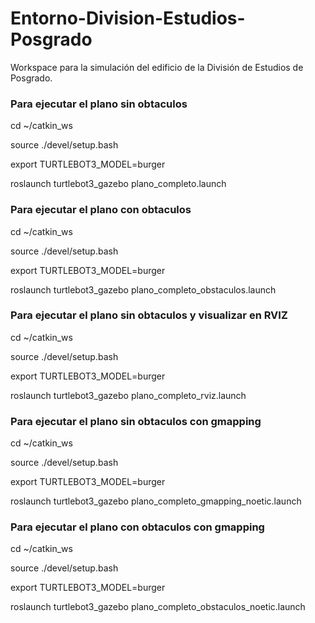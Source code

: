 # Entorno-Division-Estudios-Posgrado
Workspace para la simulación del edificio de la División de Estudios de Posgrado.



### Para ejecutar el plano sin obtaculos 
cd ~/catkin_ws

source ./devel/setup.bash

export TURTLEBOT3_MODEL=burger

roslaunch turtlebot3_gazebo plano_completo.launch 

### Para ejecutar el plano con obtaculos 
cd ~/catkin_ws

source ./devel/setup.bash

export TURTLEBOT3_MODEL=burger

roslaunch turtlebot3_gazebo plano_completo_obstaculos.launch 

### Para ejecutar el plano sin obtaculos y visualizar en RVIZ
cd ~/catkin_ws

source ./devel/setup.bash

export TURTLEBOT3_MODEL=burger

roslaunch turtlebot3_gazebo plano_completo_rviz.launch 

### Para ejecutar el plano sin obtaculos con gmapping
cd ~/catkin_ws

source ./devel/setup.bash

export TURTLEBOT3_MODEL=burger

roslaunch turtlebot3_gazebo plano_completo_gmapping_noetic.launch 



### Para ejecutar el plano con obtaculos con gmapping
cd ~/catkin_ws

source ./devel/setup.bash

export TURTLEBOT3_MODEL=burger

roslaunch turtlebot3_gazebo plano_completo_obstaculos_noetic.launch 
